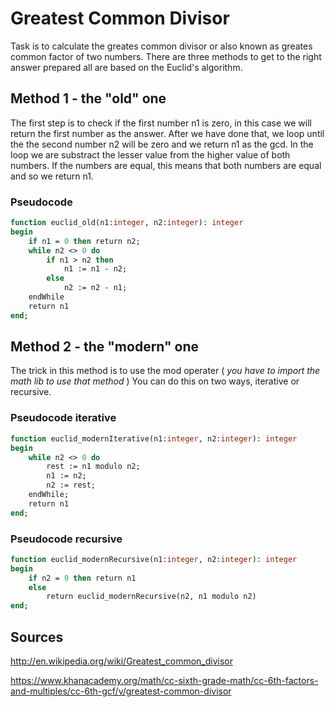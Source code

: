# Greatest Common Divisor

Task is to calculate the greates common divisor or also known as greates common factor of two numbers. There are three methods to get to the right answer prepared all are based on the Euclid's algorithm. 

## Method 1 - the "old" one
The first step is to check if the first number n1 is zero, in this case we will return the first number as the answer. After we have done that, we loop until the the second number n2 will be zero and we return n1 as the gcd.
In the loop we are substract the lesser value from the higher value of both numbers. If the numbers are equal, this means that both numbers are equal and so we return n1.

### Pseudocode
```pascal
function euclid_old(n1:integer, n2:integer): integer
begin
	if n1 = 0 then return n2;
	while n2 <> 0 do 
		if n1 > n2 then
			n1 := n1 - n2;
		else
			n2 := n2 - n1;
	endWhile
	return n1
end;	
```

## Method 2 - the "modern" one
The trick in this method is to use the mod operater ( _you have to import the math lib to use that method_ )
You can do this on two ways, iterative or recursive.

### Pseudocode iterative
```pascal
function euclid_modernIterative(n1:integer, n2:integer): integer
begin
	while n2 <> 0 do 
		rest := n1 modulo n2;
		n1 := n2;
		n2 := rest;
	endWhile;
	return n1
end;	
```

### Pseudocode recursive
```pascal
function euclid_modernRecursive(n1:integer, n2:integer): integer
begin
	if n2 = 0 then return n1
	else 
		return euclid_modernRecursive(n2, n1 modulo n2)
end;	
```

## Sources

http://en.wikipedia.org/wiki/Greatest_common_divisor

https://www.khanacademy.org/math/cc-sixth-grade-math/cc-6th-factors-and-multiples/cc-6th-gcf/v/greatest-common-divisor